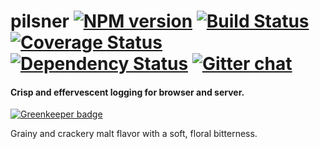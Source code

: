 # pilsner [![NPM version][npm-img]][npm-url] [![Build Status][travis-img]][travis-url] [![Coverage Status][coveralls-img]][coveralls-url] [![Dependency Status][dependency-img]][dependency-url] [![Gitter chat][gitter-img]][gitter-url]
#### Crisp and effervescent logging for browser and server.

[![Greenkeeper badge](https://badges.greenkeeper.io/zeekay/pilsner.svg)](https://greenkeeper.io/)

Grainy and crackery malt flavor with a soft, floral bitterness.

[travis-img]:     https://img.shields.io/travis/zeekay/pilsner.svg
[travis-url]:     https://travis-ci.org/zeekay/pilsner
[coveralls-img]:  https://coveralls.io/repos/zeekay/pilsner/badge.svg?branch=master&service=github
[coveralls-url]:  https://coveralls.io/github/zeekay/pilsner?branch=master
[dependency-url]: https://david-dm.org/zeekay/pilsner
[dependency-img]: https://david-dm.org/zeekay/pilsner.svg
[npm-img]:        https://img.shields.io/npm/v/pilsner.svg
[npm-url]:        https://www.npmjs.com/package/pilsner
[gitter-img]:     https://badges.gitter.im/join-chat.svg
[gitter-url]:     https://gitter.im/zeekay/hi

<!-- not used -->
[downloads-img]:     https://img.shields.io/npm/dm/pilsner.svg
[downloads-url]:     http://badge.fury.io/js/pilsner
[devdependency-img]: https://david-dm.org/zeekay/pilsner/dev-status.svg
[devdependency-url]: https://david-dm.org/zeekay/pilsner#info=devDependencies
